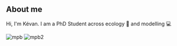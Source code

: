 ## About me

Hi, I'm Kévan. I am a PhD Student across ecology 🍃 and modelling 💻

![mpb](https://cdn.kqed.org/wp-content/uploads/sites/35/2017/10/DL_419BarkBeetles_WESTERN_PINE_BEETLE_FLIES_500.gif) ![mpb2]([https://cdn.kqed.org/wp-content/uploads/sites/35/2017/10/DL_419BarkBeetles_WESTERN_PINE_BEETLE_FLIES_500.gif](https://ww2.kqed.org/science/wp-content/uploads/sites/35/2017/10/DL_419BarkBeetles_WESTERN_PINE_BEETLES_EAT_PONDEROSA_PINE_NUTRITIOUS_LAYER_500.gif))
